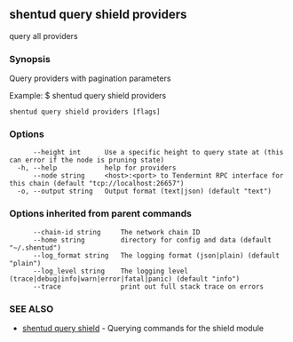 ## shentud query shield providers

query all providers

### Synopsis

Query providers with pagination parameters

Example:
$ shentud query shield providers

```
shentud query shield providers [flags]
```

### Options

```
      --height int      Use a specific height to query state at (this can error if the node is pruning state)
  -h, --help            help for providers
      --node string     <host>:<port> to Tendermint RPC interface for this chain (default "tcp://localhost:26657")
  -o, --output string   Output format (text|json) (default "text")
```

### Options inherited from parent commands

```
      --chain-id string     The network chain ID
      --home string         directory for config and data (default "~/.shentud")
      --log_format string   The logging format (json|plain) (default "plain")
      --log_level string    The logging level (trace|debug|info|warn|error|fatal|panic) (default "info")
      --trace               print out full stack trace on errors
```

### SEE ALSO

* [shentud query shield](shentud_query_shield.md)	 - Querying commands for the shield module


